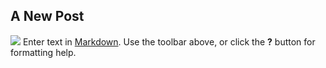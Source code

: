 ## A New Post

![](//brehaultnet.png)
Enter text in [Markdown](http://daringfireball.net/projects/markdown/). Use the toolbar above, or click the **?** button for formatting help.

